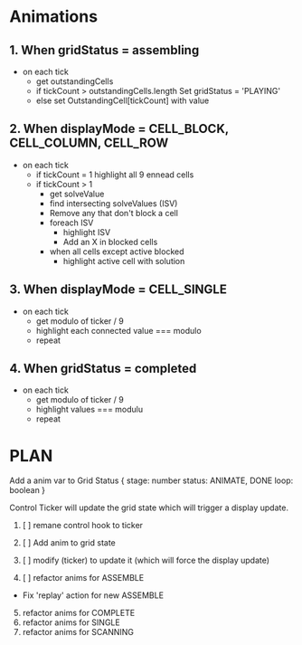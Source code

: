 # Animations

## 1. When gridStatus = assembling

- on each tick
  - get outstandingCells
  - if tickCount > outstandingCells.length Set gridStatus = 'PLAYING'
  - else set OutstandingCell[tickCount] with value

## 2. When displayMode = CELL_BLOCK, CELL_COLUMN, CELL_ROW

- on each tick
  - if tickCount = 1 highlight all 9 ennead cells
  - if tickCount > 1
    - get solveValue
    - find intersecting solveValues (ISV)
    - Remove any that don't block a cell
    - foreach ISV
      - highlight ISV
      - Add an X in blocked cells
    - when all cells except active blocked
      - highlight active cell with solution

## 3. When displayMode = CELL_SINGLE

- on each tick
  - get modulo of ticker / 9
  - highlight each connected value === modulo
  - repeat

## 4. When gridStatus = completed

- on each tick
  - get modulo of ticker / 9
  - highlight values === modulu
  - repeat

# PLAN

Add a anim var to Grid Status
{
stage: number
status: ANIMATE, DONE
loop: boolean
}

Control Ticker will update the grid state which will trigger a display update.

1. [ ] remane control hook to ticker
2. [ ] Add anim to grid state
3. [ ] modify (ticker) to update it (which will force the display update)

4. [ ] refactor anims for ASSEMBLE

- Fix 'replay' action for new ASSEMBLE

5. refactor anims for COMPLETE
6. refactor anims for SINGLE
7. refactor anims for SCANNING
